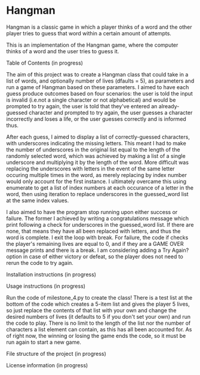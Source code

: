 # Hangman
Hangman is a classic game in which a player thinks of a word and the other player tries to guess that word within a certain amount of attempts.

This is an implementation of the Hangman game, where the computer thinks of a word and the user tries to guess it. 

Table of Contents (in progress)

The aim of this project was to create a Hangman class that could take in a list of words, and optionally number of lives (dfaults = 5), as parameters
and run a game of Hangman based on these parameters. I aimed to have each guess produce outcomes based on four scenarios: the user is told the input is invalid
(i.e.not a single character or not alphabetical) and would be prompted to try again, the user is told that they've entered an already-guessed character and
prompted to try again, the user guesses a character incorrectly and loses a life, or the user guesses correctly and is informed thus.

After each guess, I aimed to display a list of correctly-guessed characters, with underscores indicating the missing letters. This meant I had to make the number of
underscores in the original list equal to the length of the randomly selected word, which was achieved by making a list of a single underscore and multiplying it
by the length of the word. More difficult was replacing the underscores with letters in the event of the same letter occuring multiple times in the word, as merely
replacing by index number would only account for the first instance. I ultimately overcame this using enumerate to get a list of index numbers at each occurance
of a letter in the word, then using iteration to replace underscores in the guessed_word list at the same index values.

I also aimed to have the program stop running upon either success or failure. The former I achieved by writing a congratulations message which print following
a check for underscores in the guessed_word list. If there are none, that means they have all been replaced with letters, and thus the word is complete. I exit the
loop with break. For failure, the code if checks the player's remaining lives are equal to 0, and if they are a GAME OVER message prints and there is a break.
I am considering adding a  Try Again? option in case of either victory or defeat, so the player does not need to rerun the code to try again.



Installation instructions (in progress)

Usage instructions (in progress)

Run the code of milestone_4.py to create the class! There is a test list at the bottom of the code which creates a 5-item list and gives the player 5 lives,
so just replace the contents of that list with your own and change the desired numbers of lives (it defaults to 5 if you don't set your own) and run the code to
play. There is no limit to the length of the list nor the number of characters a list element can contain, as this has all been accounted for. As of right now, the winning or losing the game ends the code, so it must be run again to start a new game.

File structure of the project (in progress)

License information (in progress)
